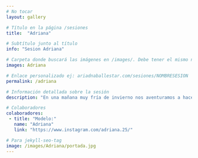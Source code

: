 ```yaml
---
# No tocar
layout: gallery

# Título en la página /sesiones
title:  "Adriana"

# Subtítulo junto al título 
info: "Sesion Adriana"

# Carpeta donde buscará las imágenes en /images/. Debe tener el mismo nombre y sin espacios
images: Adriana

# Enlace personalizado ej: ariadnaballestar.com/sesiones/NOMBRESESION
permalink: /adriana

# Información detallada sobre la sesión
description: "En una mañana muy fría de invierno nos aventuramos a hacer una sesión. Recorrimos las calles de la parte vieja de Fraga y, después de unas horas, este es el resultado. Es una de las sesiones más complicadas que he hecho. No llegábamos ni a 2 grados de temperatura y la humedad lo hacía aún más difícil, pero sin duda valió la pena. ¡Espero que os guste!"

# Colaboradores
colaboradores:
 - title: "Modelo:"
   name: "Adriana"
   link: "https://www.instagram.com/adriana.25/"

# Para jekyll-seo-tag
image: /images/Adriana/portada.jpg
---
```

